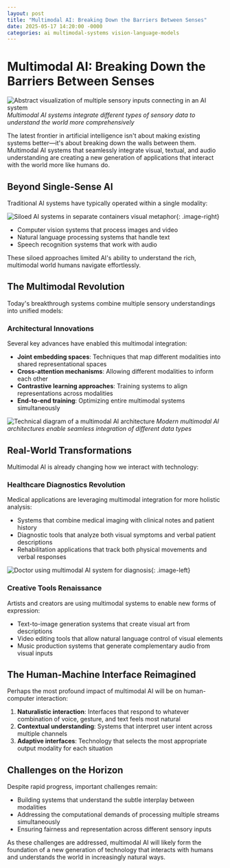 ```yaml
---
layout: post
title: "Multimodal AI: Breaking Down the Barriers Between Senses"
date: 2025-05-17 14:20:00 -0000
categories: ai multimodal-systems vision-language-models
---
```


# Multimodal AI: Breaking Down the Barriers Between Senses

![Abstract visualization of multiple sensory inputs connecting in an AI system](https://images.unsplash.com/photo-1550751827-4bd374c3f58b?w=1200&h=600&crop=entropy&fit=crop)
*Multimodal AI systems integrate different types of sensory data to understand the world more comprehensively*

The latest frontier in artificial intelligence isn't about making existing systems better—it's about breaking down the walls between them. Multimodal AI systems that seamlessly integrate visual, textual, and audio understanding are creating a new generation of applications that interact with the world more like humans do.

## Beyond Single-Sense AI

Traditional AI systems have typically operated within a single modality:

![Siloed AI systems in separate containers visual metaphor](https://images.unsplash.com/photo-1531482615713-2afd69097998?w=800&h=500&crop=entropy&fit=crop){: .image-right}

- Computer vision systems that process images and video
- Natural language processing systems that handle text
- Speech recognition systems that work with audio

These siloed approaches limited AI's ability to understand the rich, multimodal world humans navigate effortlessly.

## The Multimodal Revolution

Today's breakthrough systems combine multiple sensory understandings into unified models:

### Architectural Innovations

Several key advances have enabled this multimodal integration:

- **Joint embedding spaces**: Techniques that map different modalities into shared representational spaces
- **Cross-attention mechanisms**: Allowing different modalities to inform each other
- **Contrastive learning approaches**: Training systems to align representations across modalities
- **End-to-end training**: Optimizing entire multimodal systems simultaneously

![Technical diagram of a multimodal AI architecture](https://images.unsplash.com/photo-1609921212029-bb5a28e60960?w=800&h=500&crop=entropy&fit=crop)
*Modern multimodal AI architectures enable seamless integration of different data types*

## Real-World Transformations

Multimodal AI is already changing how we interact with technology:

### Healthcare Diagnostics Revolution

Medical applications are leveraging multimodal integration for more holistic analysis:
- Systems that combine medical imaging with clinical notes and patient history
- Diagnostic tools that analyze both visual symptoms and verbal patient descriptions
- Rehabilitation applications that track both physical movements and verbal responses

![Doctor using multimodal AI system for diagnosis](https://images.unsplash.com/photo-1551190822-a9333d879b1f?w=800&h=500&crop=entropy&fit=crop){: .image-left}

### Creative Tools Renaissance

Artists and creators are using multimodal systems to enable new forms of expression:
- Text-to-image generation systems that create visual art from descriptions
- Video editing tools that allow natural language control of visual elements
- Music production systems that generate complementary audio from visual inputs

## The Human-Machine Interface Reimagined

Perhaps the most profound impact of multimodal AI will be on human-computer interaction:

1. **Naturalistic interaction**: Interfaces that respond to whatever combination of voice, gesture, and text feels most natural
2. **Contextual understanding**: Systems that interpret user intent across multiple channels
3. **Adaptive interfaces**: Technology that selects the most appropriate output modality for each situation

## Challenges on the Horizon

Despite rapid progress, important challenges remain:

- Building systems that understand the subtle interplay between modalities
- Addressing the computational demands of processing multiple streams simultaneously
- Ensuring fairness and representation across different sensory inputs

As these challenges are addressed, multimodal AI will likely form the foundation of a new generation of technology that interacts with humans and understands the world in increasingly natural ways.
